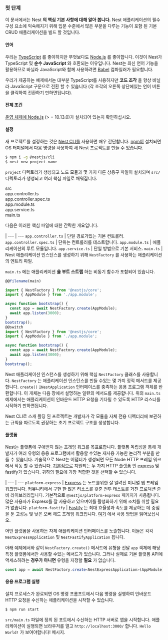 ### 첫 단계

이 문서에서는 Nest **의 핵심 기본 사항에 대해 알아 봅니다.** Nest 애플리케이션의 필수 구성 요소에 익숙해지기 위해 입문 수준에서 많은 부분을 다루는 기능이 포함 된 기본 CRUD 애플리케이션을 빌드 할 것입니다.

#### 언어

우리는 [TypeScript](https://www.typescriptlang.org/) 를 좋아하지만 무엇보다도 [Node.js](https://nodejs.org/en/) 를 좋아합니다. 이것이 Nest가 TypeScript 및 **순수 JavaScript** 와 호환되는 이유입니다. Nest는 최신 언어 기능을 활용하므로 바닐라 JavaScript와 함께 사용하려면 [Babel](https://babeljs.io/) 컴파일러가 필요합니다.

우리가 제공하는 예제에서는 대부분 TypeScript를 사용하지만 **코드 조각** 을 항상 바닐라 JavaScript 구문으로 전환 할 수 있습니다 (각 조각의 오른쪽 상단에있는 언어 버튼을 클릭하여 전환하기 만하면됩니다).

#### 전제 조건

[운영 체제에 Node.js](https://nodejs.org/) (&gt; = 10.13.0)가 설치되어 있는지 확인하십시오.

#### 설정

새 프로젝트를 설정하는 것은 [Nest CLI를](/cli/overview) 사용하면 매우 간단합니다. [npm이](https://www.npmjs.com/) 설치되면 OS 터미널에서 다음 명령을 사용하여 새 Nest 프로젝트를 만들 수 있습니다.

```bash
$ npm i -g @nestjs/cli
$ nest new project-name
```

`project` 디렉토리가 생성되고 노드 모듈과 몇 가지 다른 상용구 파일이 설치되며 `src/` 디렉토리가 생성되고 여러 핵심 파일로 채워집니다.

<div class="file-tree">
  <div class="item">src</div>
  <div class="children">
    <div class="item">app.controller.ts</div>
    <div class="item">app.controller.spec.ts</div>
    <div class="item">app.module.ts</div>
    <div class="item">app.service.ts</div>
    <div class="item">main.ts</div>
  </div>
</div>

다음은 이러한 핵심 파일에 대한 간략한 개요입니다.

 |
--- | ---
`app.controller.ts` | 단일 경로가있는 기본 컨트롤러.
`app.controller.spec.ts` | 단위는 컨트롤러를 테스트합니다.
`app.module.ts` | 애플리케이션의 루트 모듈입니다.
`app.service.ts` | 단일 방법으로 기본 서비스.
`main.ts` | Nest 애플리케이션 인스턴스를 생성하기 위해 `NestFactory` 를 사용하는 애플리케이션의 엔트리 파일.

`main.ts` 에는 애플리케이션 **을 부트 스트랩** 하는 비동기 함수가 포함되어 있습니다.

```typescript
@@filename(main)

import { NestFactory } from '@nestjs/core';
import { AppModule } from './app.module';

async function bootstrap() {
  const app = await NestFactory.create(AppModule);
  await app.listen(3000);
}
bootstrap();
@@switch
import { NestFactory } from '@nestjs/core';
import { AppModule } from './app.module';

async function bootstrap() {
  const app = await NestFactory.create(AppModule);
  await app.listen(3000);
}
bootstrap();
```

Nest 애플리케이션 인스턴스를 생성하기 위해 핵심 `NestFactory` 클래스를 사용합니다. `NestFactory` 는 애플리케이션 인스턴스를 만들 수있는 몇 가지 정적 메서드를 제공합니다. `create()` `INestApplication` 인터페이스를 충족하는 응용 프로그램 객체를 반환합니다. 이 개체는 다음 장에서 설명하는 일련의 메서드를 제공합니다. 위의 `main.ts` 예제에서는 애플리케이션이 인바운드 HTTP 요청을 기다릴 수 있도록 HTTP 리스너를 시작하기 만하면됩니다.

Nest CLI로 스캐 폴딩 된 프로젝트는 개발자가 각 모듈을 자체 전용 디렉터리에 보관하는 규칙을 따르도록 권장하는 초기 프로젝트 구조를 생성합니다.

<app-banner-courses></app-banner-courses>

#### 플랫폼

Nest는 플랫폼에 구애받지 않는 프레임 워크를 목표로합니다. 플랫폼 독립성을 통해 개발자가 여러 유형의 응용 프로그램에서 활용할 수있는 재사용 가능한 논리적 부분을 만들 수 있습니다. 기술적으로 Nest는 어댑터가 생성되면 모든 Node HTTP 프레임 워크에서 작동 할 수 있습니다. [기본적으로](https://www.fastify.io) 지원되는 두 가지 HTTP 플랫폼 인 [express](https://expressjs.com/) 및 fastify가 있습니다. 귀하의 필요에 가장 적합한 것을 선택할 수 있습니다.

 |
--- | ---
`platform-express` | [Express](https://expressjs.com/) 는 노드를위한 잘 알려진 미니멀 웹 프레임 워크입니다. 커뮤니티에서 구현 한 많은 리소스를 갖춘 전투 테스트를 거친 프로덕션 준비 라이브러리입니다. 기본적으로 `@nestjs/platform-express` 패키지가 사용됩니다. 많은 사용자가 Express를 잘 사용하고 있으며이를 활성화하기 위해 조치를 취할 필요가 없습니다.
`platform-fastify` | [Fastify](https://www.fastify.io/) 는 최대 효율성과 속도를 제공하는 데 중점을 둔 고성능 및 낮은 오버 헤드 프레임 워크입니다. [여기](/techniques/performance) 에서 사용 방법을 읽어보십시오.

어떤 플랫폼을 사용하든 자체 애플리케이션 인터페이스를 노출합니다. 이들은 각각 `NestExpressApplication` 및 `NestFastifyApplication` 됩니다.

아래 예제에서와 같이 `NestFactory.create()` 메서드에 유형을 전달 `app` 객체에 해당 특정 플랫폼에서만 사용할 수있는 메서드가 있습니다. 그러나 실제로 기본 플랫폼 API에 액세스하려는 **경우가 아니면** 유형을 지정할 **필요** 가 없습니다.

```typescript
const app = await NestFactory.create<NestExpressApplication>(AppModule);
```

#### 응용 프로그램 실행

설치 프로세스가 완료되면 OS 명령 프롬프트에서 다음 명령을 실행하여 인바운드 HTTP 요청을 수신하는 애플리케이션을 시작할 수 있습니다.

```bash
$ npm run start
```

`src/main.ts` 파일에 정의 된 포트에서 수신하는 HTTP 서버로 앱을 시작합니다. 애플리케이션이 실행되면 브라우저를 열고 `http://localhost:3000/` 합니다. `Hello World!` 가 보여야합니다! 메시지.
